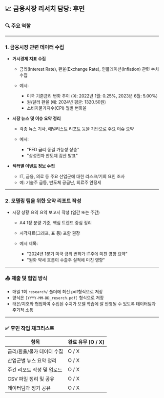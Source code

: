 ## 📈 금융시장 리서치 담당: **후민**

### 🔍 주요 역할

---

### 1. **금융시장 관련 데이터 수집**

* **거시경제 지표 수집**

  * 금리(Interest Rate), 환율(Exchange Rate), 인플레이션(Inflation) 관련 수치 수집
  * 예시:

    * 미국 기준금리 변화 추이 (예: 2022년 1월: 0.25%, 2023년 6월: 5.00%)
    * 원/달러 환율 (예: 2024년 평균: 1320.50원)
    * 소비자물가지수(CPI) 월별 변화율

* **시장 뉴스 및 이슈 요약 정리**

  * 각종 뉴스 기사, 애널리스트 리포트 등을 기반으로 주요 이슈 요약
  * 예시:

    * "FED 금리 동결 가능성 상승"
    * "삼성전자 반도체 감산 발표"

* **섹터별 이벤트 정보 수집**

  * IT, 금융, 의료 등 주요 산업군에 대한 리스크/기회 요인 조사
  * 예: 기술주 급등, 반도체 공급난, 의료주 안정세

---

### 2. **모델링 팀을 위한 요약 리포트 작성**

* 시장 상황 요약 요약 보고서 작성 (일간 또는 주간)

  * A4 1장 분량 기준, 핵심 트렌드 중심 정리
  * 시각자료(그래프, 표 등) 포함 권장
  * 예시 제목:

    * "2024년 1분기 미국 금리 변화가 IT주에 미친 영향 요약"
    * "원화 약세 흐름이 수출주 실적에 미친 영향"

---

### 📤 제출 및 협업 방식

* 매일 1회 `research/` 폴더에 최신 pdf형식으로 저장
* 양식은 ```[YYYY-MM-DD_reserch.pdf]``` 형식으로 저장 
* 태은/지호와 협업하여 수집된 수치가 모델 학습에 잘 반영될 수 있도록 데이터팀과 주기적 소통

---

### ✅ 후민 작업 체크리스트

| 항목              | 완료 유무 \[O / X] |
| --------------- | -------------- |
| 금리/환율/물가 데이터 수집 | O / X          |
| 산업군별 뉴스 요약 정리   | O / X          |
| 주간 리포트 작성 및 업로드 | O / X          |
| CSV 파일 정리 및 공유  | O / X          |
| 데이터팀과 정기 공유     | O / X          |
